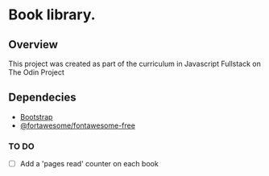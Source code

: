 # Book library.
## Overview
This project was created as part of the curriculum in Javascript Fullstack on The Odin Project

## Dependecies
* [Bootstrap](https://getbootstrap.com/)
* [@fortawesome/fontawesome-free](https://fontawesome.com/how-to-use/on-the-web/setup/using-package-managers)

### TO DO
- [ ] Add a 'pages read' counter on each book

